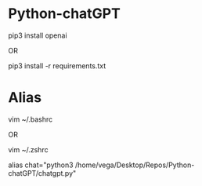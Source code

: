 # Python-chatGPT

pip3 install openai

OR 

pip3 install -r requirements.txt


# Alias
	
vim ~/.bashrc

OR

vim ~/.zshrc

alias chat="python3 /home/vega/Desktop/Repos/Python-chatGPT/chatgpt.py"
